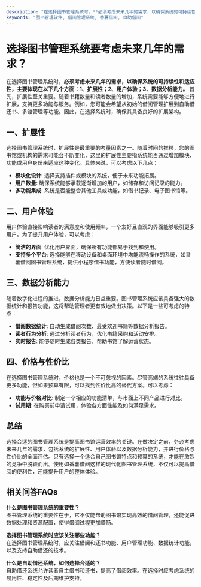 ```yaml
---
description: "在选择图书管理系统时，**必须考虑未来几年的需求，以确保系统的可持续性和适应性，主要体现在以下几个方面：1、扩展性；2、用户体验；3、数据分析能力。** 首先，扩展性至关重要。随着书籍数量和读者数量的增加，系统需要能够方便地进行扩展，支持更多功能与服务。例如，您可能会希望从初始的借阅管理扩展到自助借还书、多馆管理等功能。因此，在选择系统时，确保其具备良好的扩展架构。"
keywords: "图书管理软件, 借阅管理系统, 番薯借阅, 自助借阅"
---
```

# 选择图书管理系统要考虑未来几年的需求？

在选择图书管理系统时，**必须考虑未来几年的需求，以确保系统的可持续性和适应性，主要体现在以下几个方面：1、扩展性；2、用户体验；3、数据分析能力。** 首先，扩展性至关重要。随着书籍数量和读者数量的增加，系统需要能够方便地进行扩展，支持更多功能与服务。例如，您可能会希望从初始的借阅管理扩展到自助借还书、多馆管理等功能。因此，在选择系统时，确保其具备良好的扩展架构。

## **一、扩展性**

选择图书管理系统时，扩展性是最重要的考量因素之一。随着时间的推移，您的图书馆或机构的需求可能会不断变化，这里的扩展性主要指系统能否通过增加模块、功能或用户身份来适应这种变化。具体来说，可以考虑以下几点：

- **模块化设计**: 选择支持插件或模块的系统，便于未来功能拓展。
- **用户数量**: 确保系统能够承载逐渐增加的用户，如储存和访问记录的能力。
- **多功能集成**: 系统是否能整合其他工具或功能，如借书记录、电子图书馆等。

## **二、用户体验**

用户体验直接影响读者的满意度和使用频率，一个友好且直观的界面能够吸引更多用户。为了提升用户体验，可以考虑：

- **简洁的界面**: 优化用户界面，确保所有功能都易于找到和使用。
- **支持多个平台**: 选择能够在移动设备和桌面环境中均能流畅操作的系统，如番薯借阅图书管理系统，提供小程序借书功能，方便读者随时借阅。
  
## **三、数据分析能力**

随着数字化进程的推进，数据分析能力日益重要。图书管理系统应该具备强大的数据统计和报告功能，这将帮助管理者更有效地做出决策。以下是一些可考虑的特点：

- **借阅数据统计**: 自动生成借阅次数、最受欢迎书籍等数据分析报告。
- **读者行为分析**: 通过分析读者行为，优化书籍采购和活动安排。
- **实时报告**: 能够随时生成各类报告，帮助书馆了解运营状态。

## **四、价格与性价比**

在选择图书管理系统时，价格也是一个不可忽视的因素。尽管高端的系统往往具备更多功能，但如果预算有限，可以找到性价比高的替代方案。可以考虑：

- **功能与价格对比**: 制定一个相应的功能清单，与市面上不同产品进行对比。
- **试用期**: 在购买前申请试用，体验各方面性能及如何满足需求。

## **总结**

选择合适的图书管理系统是提高图书馆运营效率的关键。在做决定之前，务必考虑未来几年的需求，包括系统的扩展性、用户体验以及数据分析能力，并进行价格与性价比的全面评估。只有选择一个适合自己图书馆特点和预算的系统，才能在激烈的竞争中脱颖而出。使用如番薯借阅这样的现代化图书管理系统，不仅可以提高借阅的便利性，还能提升用户的整体体验。

## 相关问答FAQs

**什么是图书管理系统的重要性？**  
图书管理系统的重要性在于，它不仅能帮助图书馆实现高效的借阅管理，还能促进数据处理和资源配置，使得借阅过程更加顺畅。

**选择图书管理系统时应该关注哪些功能？**  
在选择图书管理系统时，应关注借阅和还书功能、用户管理功能、数据统计功能，以及支持自助借还的技术。

**什么是自助借还系统，如何选择合适的？**  
自助借还系统允许读者自主借书和还书，提高了借阅效率。在选择时应考虑系统的易用性、稳定性及后期维护支持。

